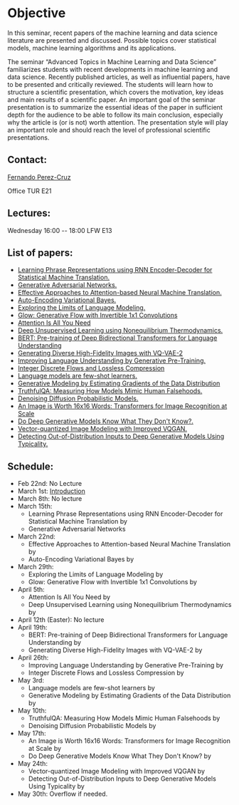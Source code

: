 # Objective

In this seminar, recent papers of the machine learning and data science literature are presented and discussed. Possible topics cover statistical models, machine learning algorithms and its applications.

The seminar “Advanced Topics in Machine Learning and Data Science” familiarizes students with recent developments in machine learning and data science. Recently published articles, as well as influential papers, have to be presented and critically reviewed. The students will learn how to structure a scientific presentation, which covers the motivation, key ideas and main results of a scientific paper. An important goal of the seminar presentation is to summarize the essential ideas of the paper in sufficient depth for the audience to be able to follow its main conclusion, especially why the article is (or is not) worth attention. The presentation style will play an important role and should reach the level of professional scientific presentations.

## Contact:

[Fernando Perez-Cruz](mailto:fernando.perezcruz@sdsc.ethz.ch)

Office TUR E21

## Lectures:

Wednesday 16:00 -- 18:00     LFW  E13

## List of papers:

*   [Learning Phrase Representations using RNN Encoder-Decoder for Statistical Machine Translation.](https://arxiv.org/abs/1406.1078)
*   [Generative Adversarial Networks.](https://arxiv.org/abs/1406.2661)
*   [Effective Approaches to Attention-based Neural Machine Translation.](https://arxiv.org/abs/1508.04025)
*   [Auto-Encoding Variational Bayes.](https://arxiv.org/abs/1312.6114)
*   [Exploring the Limits of Language Modeling.](https://arxiv.org/abs/1602.02410)
*   [Glow: Generative Flow with Invertible 1x1 Convolutions](https://arxiv.org/abs/1807.03039)
*   [Attention Is All You Need](https://arxiv.org/abs/1706.03762)
*   [Deep Unsupervised Learning using Nonequilibrium Thermodynamics.](https://arxiv.org/abs/1503.03585)
*   [BERT: Pre-training of Deep Bidirectional Transformers for Language Understanding](https://arxiv.org/abs/1810.04805)
*   [Generating Diverse High-Fidelity Images with VQ-VAE-2](https://arxiv.org/abs/1906.00446)
*   [Improving Language Understanding by Generative Pre-Training.](https://s3-us-west-2.amazonaws.com/openai-assets/research-covers/language-unsupervised/language_understanding_paper.pdf)
*   [Integer Discrete Flows and Lossless Compression](https://arxiv.org/abs/1905.07376)
*   [Language models are few-shot learners.](https://arxiv.org/abs/2005.14165)
*   [Generative Modeling by Estimating Gradients of the Data Distribution](https://arxiv.org/abs/1907.05600)
*   [TruthfulQA: Measuring How Models Mimic Human Falsehoods.](https://aclanthology.org/2022.acl-long.229/)
*   [Denoising Diffusion Probabilistic Models.](https://arxiv.org/abs/2006.11239)
*   [An Image is Worth 16x16 Words: Transformers for Image Recognition at Scale](https://arxiv.org/abs/2010.11929)
*   [Do Deep Generative Models Know What They Don't Know?.](https://arxiv.org/abs/1810.09136)
*   [Vector-quantized Image Modeling with Improved VQGAN.](https://arxiv.org/abs/2110.04627)
*   [Detecting Out-of-Distribution Inputs to Deep Generative Models Using Typicality.](https://arxiv.org/abs/1906.02994)

## Schedule:

- Feb 22nd: No Lecture
- March 1st: [Introduction](ATMLDS.pdf)
- March 8th: No lecture
- March 15th:
  - Learning Phrase Representations using RNN Encoder-Decoder for Statistical Machine Translation by 
  - Generative Adversarial Networks 
- March 22nd:
  - Effective Approaches to Attention-based Neural Machine Translation by 
  - Auto-Encoding Variational Bayes by 
- March 29th: 
  - Exploring the Limits of Language Modeling by 
  - Glow: Generative Flow with Invertible 1x1 Convolutions by
- April 5th: 
  -  Attention Is All You Need by 
  -  Deep Unsupervised Learning using Nonequilibrium Thermodynamics by 
- April 12th (Easter): No lecture
- April 19th:
  -  BERT: Pre-training of Deep Bidirectional Transformers for Language Understanding by 
  -  Generating Diverse High-Fidelity Images with VQ-VAE-2 by 
- April 26th:
  -  Improving Language Understanding by Generative Pre-Training by
  -  Integer Discrete Flows and Lossless Compression by 
- May 3rd:
  -  Language models are few-shot learners by 
  -  Generative Modeling by Estimating Gradients of the Data Distribution by 
- May 10th:
  -  TruthfulQA: Measuring How Models Mimic Human Falsehoods by 
  -  Denoising Diffusion Probabilistic Models by 
- May 17th:
  -  An Image is Worth 16x16 Words: Transformers for Image Recognition at Scale by
  -  Do Deep Generative Models Know What They Don't Know? by 
- May 24th:
  -  Vector-quantized Image Modeling with Improved VQGAN by 
  -  Detecting Out-of-Distribution Inputs to Deep Generative Models Using Typicality by 
- May 30th: Overflow if needed.

